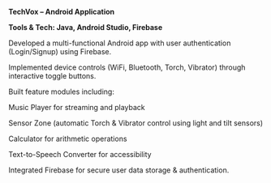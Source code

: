 <b> TechVox – Android Application </b>

<b> Tools & Tech: Java, Android Studio, Firebase </b>

Developed a multi-functional Android app with user authentication (Login/Signup) using Firebase.

Implemented device controls (WiFi, Bluetooth, Torch, Vibrator) through interactive toggle buttons.

Built feature modules including:

Music Player for streaming and playback

Sensor Zone (automatic Torch & Vibrator control using light and tilt sensors)

Calculator for arithmetic operations

Text-to-Speech Converter for accessibility

Integrated Firebase for secure user data storage & authentication.
